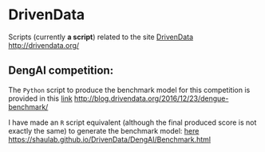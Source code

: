 # DrivenData

Scripts (currently **a script**) related to the site [DrivenData](http://drivendata.org/) http://drivendata.org/


## DengAI competition:
The `Python` script to produce the benchmark model for this competition is provided in this [link](http://blog.drivendata.org/2016/12/23/dengue-benchmark/) http://blog.drivendata.org/2016/12/23/dengue-benchmark/

I have made an `R` script equivalent (although the final produced score is not exactly the same) to generate the benchmark model:
[here](https://shaulab.github.io/DrivenData/DengAI/Benchmark.html) https://shaulab.github.io/DrivenData/DengAI/Benchmark.html
